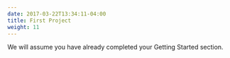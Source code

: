 ```yaml
---
date: 2017-03-22T13:34:11-04:00
title: First Project
weight: 11
---
```


We will assume you have already completed your Getting Started section.